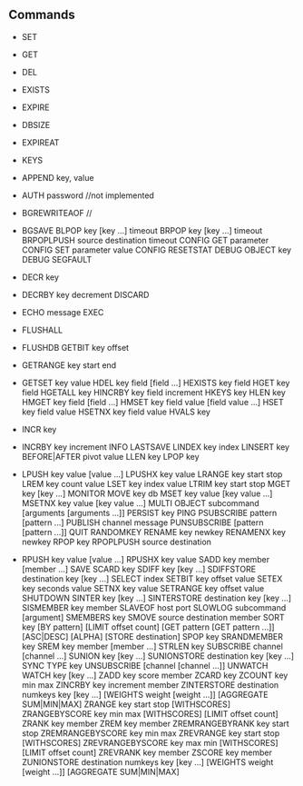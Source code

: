 ## Commands
  * SET
  * GET
  * DEL
  * EXISTS
  * EXPIRE
  * DBSIZE
  * EXPIREAT
  * KEYS

  * APPEND key, value
  * AUTH password //not implemented
  * BGREWRITEAOF //
  * BGSAVE
  BLPOP key [key ...] timeout
  BRPOP key [key ...] timeout
  BRPOPLPUSH source destination timeout
  CONFIG GET parameter
  CONFIG SET parameter value
  CONFIG RESETSTAT
  DEBUG OBJECT key
  DEBUG SEGFAULT
  * DECR key
  * DECRBY key decrement
  DISCARD
  * ECHO message
  EXEC
  * FLUSHALL
  * FLUSHDB
  GETBIT key offset
  * GETRANGE key start end
  * GETSET key value
  HDEL key field [field ...]
  HEXISTS key field
  HGET key field
  HGETALL key
  HINCRBY key field increment
  HKEYS key
  HLEN key
  HMGET key field [field ...]
  HMSET key field value [field value ...]
  HSET key field value
  HSETNX key field value
  HVALS key
  * INCR key
  * INCRBY key increment
  INFO
  LASTSAVE
  LINDEX key index
  LINSERT key BEFORE|AFTER pivot value
  LLEN key
  LPOP key
  * LPUSH key value [value ...]
  LPUSHX key value
  LRANGE key start stop
  LREM key count value
  LSET key index value
  LTRIM key start stop
  MGET key [key ...]
  MONITOR
  MOVE key db
  MSET key value [key value ...]
  MSETNX key value [key value ...]
  MULTI
  OBJECT subcommand [arguments [arguments ...]]
  PERSIST key
  PING
  PSUBSCRIBE pattern [pattern ...]
  PUBLISH channel message
  PUNSUBSCRIBE [pattern [pattern ...]]
  QUIT
  RANDOMKEY
  RENAME key newkey
  RENAMENX key newkey
  RPOP key
  RPOPLPUSH source destination
  * RPUSH key value [value ...]
  RPUSHX key value
  SADD key member [member ...]
  SAVE
  SCARD key
  SDIFF key [key ...]
  SDIFFSTORE destination key [key ...]
  SELECT index
  SETBIT key offset value
  SETEX key seconds value
  SETNX key value
  SETRANGE key offset value
  SHUTDOWN
  SINTER key [key ...]
  SINTERSTORE destination key [key ...]
  SISMEMBER key member
  SLAVEOF host port
  SLOWLOG subcommand [argument]
  SMEMBERS key
  SMOVE source destination member
  SORT key [BY pattern] [LIMIT offset count] [GET pattern [GET pattern ...]] [ASC|DESC] [ALPHA] [STORE destination]
  SPOP key
  SRANDMEMBER key
  SREM key member [member ...]
  STRLEN key
  SUBSCRIBE channel [channel ...]
  SUNION key [key ...]
  SUNIONSTORE destination key [key ...]
  SYNC
  TYPE key
  UNSUBSCRIBE [channel [channel ...]]
  UNWATCH
  WATCH key [key ...]
  ZADD key score member
  ZCARD key
  ZCOUNT key min max
  ZINCRBY key increment member
  ZINTERSTORE destination numkeys key [key ...] [WEIGHTS weight [weight ...]] [AGGREGATE SUM|MIN|MAX]
  ZRANGE key start stop [WITHSCORES]
  ZRANGEBYSCORE key min max [WITHSCORES] [LIMIT offset count]
  ZRANK key member
  ZREM key member
  ZREMRANGEBYRANK key start stop
  ZREMRANGEBYSCORE key min max
  ZREVRANGE key start stop [WITHSCORES]
  ZREVRANGEBYSCORE key max min [WITHSCORES] [LIMIT offset count]
  ZREVRANK key member
  ZSCORE key member
  ZUNIONSTORE destination numkeys key [key ...] [WEIGHTS weight [weight ...]] [AGGREGATE SUM|MIN|MAX]

